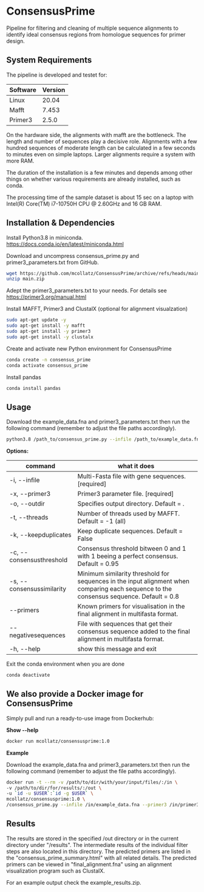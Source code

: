 # ConsensusPrime
Pipeline for filtering and cleaning of multiple sequence alignments to identify ideal consensus regions from homologue sequences for primer design.

## System Requirements

The pipeline is developed and testet for:

Software | Version
  ------------- | -------------
Linux   | 20.04
Mafft   | 7.453
Primer3 | 2.5.0

On the hardware side, the alignments with mafft are the bottleneck. The length and number of sequences play a decisive role. Alignments with a few hundred sequences of moderate length can be calculated in a few seconds to minutes even on simple laptops. Larger alignments require a system with more RAM.

The duration of the installation is a few minutes and depends among other things on whether various requirements are already installed, such as conda.

The processing time of the sample dataset is about 15 sec on a laptop with Intel(R) Core(TM) i7-10750H CPU @ 2.60GHz and 16 GB RAM.

## Installation & Dependencies
Install Python3.8 in miniconda. https://docs.conda.io/en/latest/miniconda.html

Download and uncompress consensus_prime.py and primer3_parameters.txt from GitHub.
```bash
wget https://github.com/mcollatz/ConsensusPrime/archive/refs/heads/main.zip
unzip main.zip
```

Adept the primer3_parameters.txt to your needs. For details see https://primer3.org/manual.html

Install MAFFT, Primer3 and ClustalX (optional for alignment visualzation)
```bash
sudo apt-get update -y
sudo apt-get install -y mafft
sudo apt-get install -y primer3
sudo apt-get install -y clustalx
```

Create and activate new Python environment for ConsensusPrime
```bash
conda create -n consensus_prime
conda activate consensus_prime
```
Install pandas
```bash
conda install pandas
```


## Usage

Download the example_data.fna and primer3_parameters.txt then run the following command (remember to adjust the file paths accordingly).
```bash
python3.8 /path_to/consensus_prime.py --infile /path_to/example_data.fna --primer3 /path_to/primer3_parameters.txt
```

**Options:**

command | what it does
  ------------- | -------------
-i, --infile              |Multi-Fasta file with gene sequences.  [required]
-x, --primer3             |Primer3 parameter file. [required]
-o, --outdir              |Specifies output directory. Default = .
-t, --threads             |Number of threads used by MAFFT. Default = -1 (all)
-k, --keepduplicates      |Keep duplicate sequences. Default = False
-c, --consensusthreshold  |Consensus threshold bitween 0 and 1 with 1 beeing a perfect consensus. Default = 0.95
-s, --consensussimilarity |Minimum similarity threshold for sequences in the input alignment when comparing each sequence to the consensus sequence. Default = 0.8
--primers                 |Known primers for visualisation in the final alignment in multifasta format.
--negativesequences       |File with sequences that get their consensus sequence added to the final alignment in multifasta format.
-h, --help                |show this message and exit


Exit the conda environment when you are done
```bash
conda deactivate
```

## We also provide a Docker image for ConsensusPrime
Simply pull and run a ready-to-use image from Dockerhub:

**Show --help**
```bash
docker run mcollatz/consensusprime:1.0
```

**Example**

Download the example_data.fna and primer3_parameters.txt then run the following command (remember to adjust the file paths accordingly).

```bash
docker run -t --rm -v /path/to/dir/with/your/input/files/:/in \
-v /path/to/dir/for/results/:/out \
-u `id -u $USER`:`id -g $USER` \
mcollatz/consensusprime:1.0 \
/consensus_prime.py --infile /in/example_data.fna --primer3 /in/primer3_parameters.txt --outdir /out
```

## Results

The results are stored in the specified /out directory or in the current directory under "/results". The intermediate results of the individual filter steps are also located in this directory. The predicted primers are listed in the "consensus_prime_summary.html" with all related details. The predicted primers can be viewed in "final_alignment.fna" using an alignment visualization program such as ClustalX.

For an example output check the example_results.zip.

